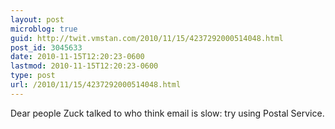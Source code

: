 ```yaml
---
layout: post
microblog: true
guid: http://twit.vmstan.com/2010/11/15/4237292000514048.html
post_id: 3045633
date: 2010-11-15T12:20:23-0600
lastmod: 2010-11-15T12:20:23-0600
type: post
url: /2010/11/15/4237292000514048.html
---
```

Dear people Zuck talked to who think email is slow: try using Postal Service.
